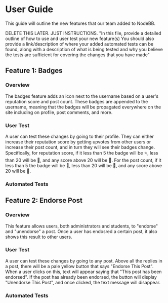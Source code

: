 # User Guide

This guide will outline the new features that our team added to NodeBB.

DELETE THIS LATER. JUST INSTRUCTIONS.
"In this file, provide a detailed outline of how to use and user test your new feature(s)
You should also provide a link/description of where your added automated tests can be found, along with a description of what is being tested and why you believe the tests are sufficient for covering the changes that you have made"

## Feature 1: Badges

### Overview

The badges feature adds an icon next to the username based on a user's reputation score and post count. These badges are appended to the username, meaning that the badges will be propagated everywhere on the site including on profile, post comments, and more.

### User Test

A user can test these changes by going to their profile. They can either increase their reputation score by getting upvotes from other users or increase their post count, and in turn they will see their badges change. Specifically, for reputation score, if it less than 5 the badge will be ⭐, less than 20 will be 🌟, and any score above 20 will be 💫. For the post count, if it less than 5 the badge will be 🌱, less than 20 will be 🌷, and any score above 20 will be 🌳.

### Automated Tests

## Feature 2: Endorse Post

### Overview

This feature allows users, both administrators and students, to "endorse" and "unendorse" a post. Once a user has endosred a certain post, it also shows this result to other users.

### User Test

A user can test these changes by going to any post. Above all the replies in a post, there will be a pale yellow button that says "Endorse This Post". When a user clicks on this, text will appear saying that "This post has been endorsed". If the post has already been endorsed, the button will display "Unendorse This Post", and once clicked, the text message will disappear.

### Automated Tests
